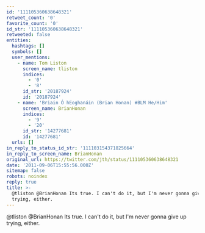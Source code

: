 ```yaml
---
id: '111105360638648321'
retweet_count: '0'
favorite_count: '0'
id_str: '111105360638648321'
retweeted: false
entities:
  hashtags: []
  symbols: []
  user_mentions:
    - name: Tom Liston
      screen_name: tliston
      indices:
        - '0'
        - '8'
      id_str: '20187924'
      id: '20187924'
    - name: 'Briain Ó hEoghanáin (Brian Honan) #BLM He/Him'
      screen_name: BrianHonan
      indices:
        - '9'
        - '20'
      id_str: '14277681'
      id: '14277681'
  urls: []
in_reply_to_status_id_str: '111103154371825664'
in_reply_to_screen_name: BrianHonan
original_url: https://twitter.com/jth/status/111105360638648321
date: '2011-09-06T15:55:56.000Z'
sitemap: false
robots: noindex
reply: true
title: >-
  @tliston @BrianHonan Its true. I can't do it, but I'm never gonna give up
  trying, either.
---
```


@tliston @BrianHonan Its true. I can't do it, but I'm never gonna give up trying, either.